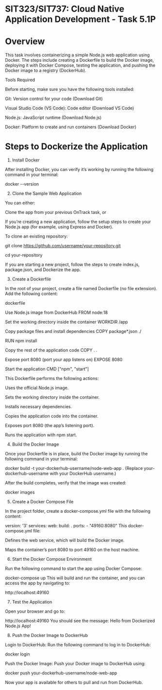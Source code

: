 # SIT323/SIT737: Cloud Native Application Development - Task 5.1P

# Overview

This task involves containerizing a simple Node.js web application using Docker. The steps include creating a Dockerfile to build the Docker image, deploying it with Docker Compose, testing the application, and pushing the Docker image to a registry (DockerHub).

Tools Required

Before starting, make sure you have the following tools installed:

Git: Version control for your code (Download Git)

Visual Studio Code (VS Code): Code editor (Download VS Code)

Node.js: JavaScript runtime (Download Node.js)

Docker: Platform to create and run containers (Download Docker)

# Steps to Dockerize the Application

1. Install Docker

After installing Docker, you can verify it’s working by running the following command in your terminal:

docker --version


2. Clone the Sample Web Application

You can either:

Clone the app from your previous OnTrack task, or

If you’re creating a new application, follow the setup steps to create your Node.js app (for example, using Express and Docker).

To clone an existing repository:

git clone https://github.com/username/your-repository.git

cd your-repository

If you are starting a new project, follow the steps to create index.js, package.json, and Dockerize the app.


3. Create a Dockerfile

In the root of your project, create a file named Dockerfile (no file extension). Add the following content:

dockerfile

 Use Node.js image from DockerHub
FROM node:18

 Set the working directory inside the container
WORKDIR /app

Copy package files and install dependencies
COPY package*.json ./

RUN npm install

Copy the rest of the application code
COPY . .

Expose port 8080 (port your app listens on)
EXPOSE 8080

Start the application
CMD ["npm", "start"]

This Dockerfile performs the following actions:

Uses the official Node.js image.

Sets the working directory inside the container.

Installs necessary dependencies.

Copies the application code into the container.

Exposes port 8080 (the app’s listening port).

Runs the application with npm start.


4. Build the Docker Image

Once your Dockerfile is in place, build the Docker image by running the following command in your terminal:


docker build -t your-dockerhub-username/node-web-app . (Replace your-dockerhub-username with your DockerHub username.)

After the build completes, verify that the image was created:

docker images


5. Create a Docker Compose File

In the project folder, create a docker-compose.yml file with the following content:

version: '3'
services:
  web:
    build: .
    ports:
      - "49160:8080"
This docker-compose.yml file:

Defines the web service, which will build the Docker image.

Maps the container’s port 8080 to port 49160 on the host machine.


6. Start the Docker Compose Environment

Run the following command to start the app using Docker Compose:

docker-compose up
This will build and run the container, and you can access the app by navigating to:


http://localhost:49160


7. Test the Application

Open your browser and go to:

http://localhost:49160
You should see the message: Hello from Dockerized Node.js App!


8. Push the Docker Image to DockerHub

Login to DockerHub:
Run the following command to log in to DockerHub:

docker login

Push the Docker Image:
Push your Docker image to DockerHub using:


docker push your-dockerhub-username/node-web-app

Now your app is available for others to pull and run from DockerHub.

